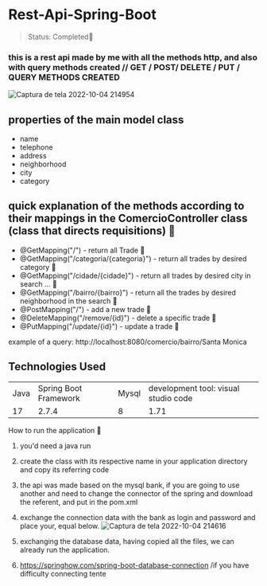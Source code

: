 <h1>Rest-Api-Spring-Boot</h1>

> Status: Completed📘

### this is a rest api made by me with all the methods http, and also with query methods created // GET / POST/ DELETE / PUT / QUERY METHODS CREATED
![Captura de tela 2022-10-04 214954](https://user-images.githubusercontent.com/102499938/193956152-fe2e0b6f-7d0b-49f8-9300-c42938bb2dd7.png)


## properties of the main model class

+ name
+ telephone
+ address
+ neighborhood
+ city
+ category

## quick explanation of the methods according to their mappings in the ComercioController class (class that directs requisitions) 📗
+ @GetMapping("/") - return all Trade 📗
+ @GetMapping("/categoria/{categoria}") - return all trades by desired category 📗
+ @GetMapping("/cidade/{cidade}") - return all trades by desired city in search ... 📗
+ @GetMapping("/bairro/{bairro}") - return all the trades by desired neighborhood in the search 📗
+ @PostMapping("/") - add a new trade  📗
+ @DeleteMapping("/remove/{id}") - delete a specific trade 📗
+ @PutMapping("/update/{id}") - update a trade 📗

example of a query: http://localhost:8080/comercio/bairro/Santa Monica

## Technologies Used
<table>
  <tr>
     <td>Java</td>
     <td>Spring Boot Framework</td>
     <td>Mysql</td>
     <td>development tool: visual studio code</td>
  </tr>
  <tr>
     <td>17</td>
     <td>2.7.4</td>
     <td>8</td>
     <td>1.71</td>
  <tr>
<table>

How to run the application 📙

1) you'd need a java run
2) create the class with its respective name in your application directory and copy its referring code
3) the api was made based on the mysql bank, if you are going to use another and need to change the connector of the spring and download the referent, and put in the pom.xml
4) exchange the connection data with the bank as login and password and place your, equal below.
![Captura de tela 2022-10-04 214616](https://user-images.githubusercontent.com/102499938/193955866-2afb300a-c790-4642-9380-3e3f8224fd4b.png)

5) exchanging the database data, having copied all the files, we can already run the application.
6) https://springhow.com/spring-boot-database-connection /if you have difficulty connecting tente 





